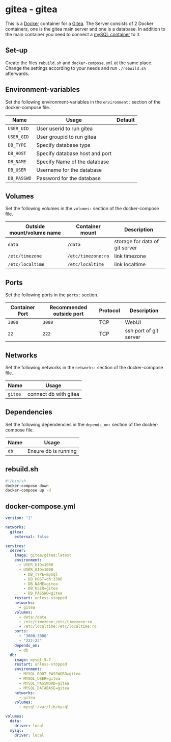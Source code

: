 # gitea - gitea

This is a [Docker](/wiki/docker.md) container for a [Gitea](../gitea.md).
The Server consists of 2 Docker containers, one is the gitea main server and one
is a database.
In addition to the main container you need to connect a [mySQL container](./mysql.md)
to it.

## Set-up

Create the files `rebuild.sh` and `docker-compose.yml` at the same place.
Change the settings according to your needs and run `./rebuild.sh` afterwards.

## Environment-variables

Set the following environment-variables in the `environment:` section of the
docker-compose file.

| Name        | Usage                          | Default |
| ----------- | ------------------------------ | ------- |
| `USER_UID`  | User userid to run gitea       |         |
| `USER_GID`  | User groupid to run gitea      |         |
| `DB_TYPE`   | Specify database type          |         |
| `DB_HOST`   | Specify database host and port |         |
| `DB_NAME`   | Specify Name of the database   |         |
| `DB_USER`   | Username for the database      |         |
| `DB_PASSWD` | Password for the database      |         |

## Volumes

Set the following volumes in the `volumes:` section of the docker-compose file.

| Outside mount/volume name | Container mount    | Description                    |
| ------------------------- | ------------------ | ------------------------------ |
| `data`                    | `/data`            | storage for data of git server |
| `/etc/timezone`           | `/etc/timezone:ro` | link timezone                  |
| `/etc/localtime`          | `/etc/localtime`   | link localtime                 |

## Ports

Set the following ports in the `ports:` section.

| Container Port | Recommended outside port | Protocol | Description            |
| -------------- | ------------------------ | -------- | ---------------------- |
| `3000`         | `3000`                   | TCP      | WebUI                  |
| `22`           | `222`                    | TCP      | ssh port of git server |

## Networks

Set the following networks in the `networks:` section of the docker-compose file.

| Name    | Usage                 |
| ------- | --------------------- |
| `gitea` | connect db with gitea |

## Dependencies

Set the following dependencies in the `depends_on:` section of the
docker-compose file.

| Name | Usage                |
| ---- | -------------------- |
| `db` | Ensure db is running |

## rebuild.sh

```sh
#!/bin/sh
docker-compose down
docker-compose up -d
```

## docker-compose.yml

```yml
version: "2"

networks:
  gitea:
    external: false

services:
  server:
    image: gitea/gitea:latest
    environment:
      - USER_UID=1000
      - USER_GID=1000
        - DB_TYPE=mysql
        - DB_HOST=db:3306
        - DB_NAME=gitea
        - DB_USER=gitea
        - DB_PASSWD=gitea
    restart: unless-stopped
    networks:
      - gitea
    volumes:
      - data:/data
      - /etc/timezone:/etc/timezone:ro
      - /etc/localtime:/etc/localtime:ro
    ports:
      - "3000:3000"
      - "222:22"
    depends_on:
      - db
  db:
    image: mysql:5.7
    restart: unless-stopped
    environment:
      - MYSQL_ROOT_PASSWORD=gitea
      - MYSQL_USER=gitea
      - MYSQL_PASSWORD=gitea
      - MYSQL_DATABASE=gitea
    networks:
      - gitea
    volumes:
      - mysql:/var/lib/mysql

volumes:
  data:
    driver: local
  mysql:
    driver: local
```
